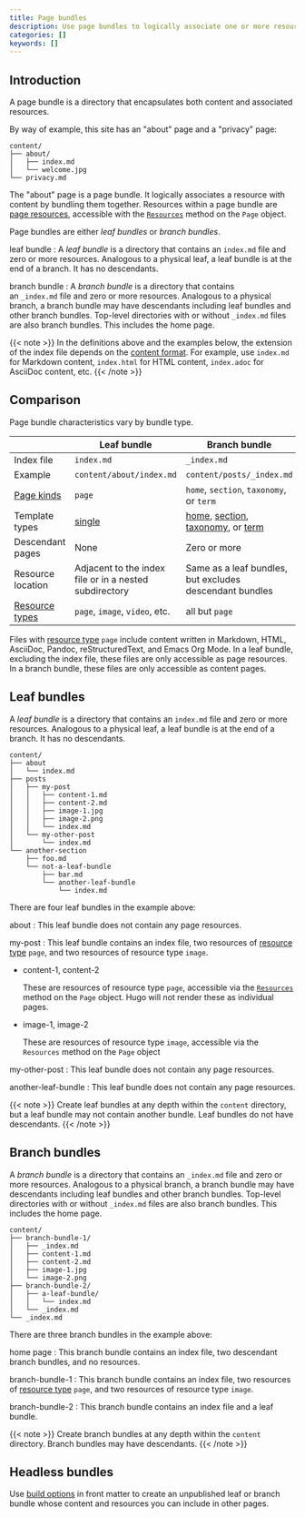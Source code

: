 ```yaml
---
title: Page bundles
description: Use page bundles to logically associate one or more resources with content.
categories: []
keywords: []
---
```


## Introduction

A page bundle is a directory that encapsulates both content and associated resources.

By way of example, this site has an "about" page and a "privacy" page:

```text
content/
├── about/
│   ├── index.md
│   └── welcome.jpg
└── privacy.md
```

The "about" page is a page bundle. It logically associates a resource with content by bundling them together. Resources within a page bundle are [page resources], accessible with the [`Resources`] method on the `Page` object.

Page bundles are either _leaf bundles_ or _branch bundles_.

leaf bundle
: A _leaf bundle_ is a directory that contains an&nbsp;`index.md`&nbsp;file and zero or more resources. Analogous to a physical leaf, a leaf bundle is at the end of a branch. It has no descendants.

branch bundle
: A _branch bundle_ is a directory that contains an&nbsp;`_index.md`&nbsp;file and zero or more resources. Analogous to a physical branch, a branch bundle may have descendants including leaf bundles and other branch bundles. Top-level directories with or without `_index.md`&nbsp;files are also branch bundles. This includes the home page.

{{< note >}}
In the definitions above and the examples below, the extension of the index file depends on the [content format](g). For example, use `index.md` for Markdown content, `index.html` for HTML content, `index.adoc` for AsciiDoc content, etc.
{{< /note >}}

## Comparison

Page bundle characteristics vary by bundle type.

|                     | Leaf bundle                                             | Branch bundle                                           |
|---------------------|---------------------------------------------------------|---------------------------------------------------------|
| Index file          | `index.md`                                                | `_index.md`                                               |
| Example             | `content/about/index.md`                                | `content/posts/_index.md   `                              |
| [Page kinds](g)     | `page`                                                  | `home`, `section`, `taxonomy`, or `term`                |
| Template types      | [single]                                                | [home], [section], [taxonomy], or [term]           |
| Descendant pages    | None                                                    | Zero or more                                            |
| Resource location   | Adjacent to the index file or in a nested subdirectory  | Same as a leaf bundles, but excludes descendant bundles |
| [Resource types](g) | `page`, `image`, `video`, etc.                          | all but `page`                                          |

[single]: /templates/types/#single
[home]: /templates/types/#home
[section]: /templates/types/#section
[taxonomy]: /templates/types/#taxonomy
[term]: /templates/types/#term

Files with [resource type](g) `page` include content written in Markdown, HTML, AsciiDoc, Pandoc, reStructuredText, and Emacs Org Mode. In a leaf bundle, excluding the index file, these files are only accessible as page resources. In a branch bundle, these files are only accessible as content pages.

## Leaf bundles

A _leaf bundle_ is a directory that contains an&nbsp;`index.md`&nbsp;file and zero or more resources. Analogous to a physical leaf, a leaf bundle is at the end of a branch. It has no descendants.

```text
content/
├── about
│   └── index.md
├── posts
│   ├── my-post
│   │   ├── content-1.md
│   │   ├── content-2.md
│   │   ├── image-1.jpg
│   │   ├── image-2.png
│   │   └── index.md
│   └── my-other-post
│       └── index.md
└── another-section
    ├── foo.md
    └── not-a-leaf-bundle
        ├── bar.md
        └── another-leaf-bundle
            └── index.md
```

There are four leaf bundles in the example above:

about
: This leaf bundle does not contain any page resources.

my-post
: This leaf bundle contains an index file, two resources of [resource type](g) `page`, and two resources of resource type `image`.

  - content-1, content-2

    These are resources of resource type `page`, accessible via the [`Resources`] method on the `Page` object. Hugo will not render these as individual pages.

  - image-1, image-2

    These are resources of resource type `image`, accessible via the `Resources` method on the `Page` object

my-other-post
: This leaf bundle does not contain any page resources.

another-leaf-bundle
: This leaf bundle does not contain any page resources.

{{< note >}}
Create leaf bundles at any depth within the `content` directory, but a leaf bundle may not contain another bundle. Leaf bundles do not have descendants.
{{< /note >}}

## Branch bundles

A _branch bundle_ is a directory that contains an&nbsp;`_index.md`&nbsp;file and zero or more resources. Analogous to a physical branch, a branch bundle may have descendants including leaf bundles and other branch bundles. Top-level directories with or without `_index.md`&nbsp;files are also branch bundles. This includes the home page.

```text
content/
├── branch-bundle-1/
│   ├── _index.md
│   ├── content-1.md
│   ├── content-2.md
│   ├── image-1.jpg
│   └── image-2.png
├── branch-bundle-2/
│   ├── a-leaf-bundle/
│   │   └── index.md
│   └── _index.md
└── _index.md
```

There are three branch bundles in the example above:

home page
: This branch bundle contains an index file, two descendant branch bundles, and no resources.

branch-bundle-1
:  This branch bundle contains an index file, two resources of [resource type](g) `page`, and two resources of resource type `image`.

branch-bundle-2
: This branch bundle contains an index file and a leaf bundle.

{{< note >}}
Create branch bundles at any depth within the `content` directory. Branch bundles may have descendants.
{{< /note >}}

## Headless bundles

Use [build options] in front matter to create an unpublished leaf or branch bundle whose content and resources you can include in other pages.

[`Resources`]: /methods/page/resources/
[build options]: /content-management/build-options/
[page resources]: /content-management/page-resources/
